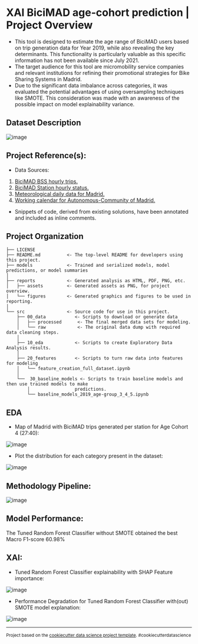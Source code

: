# XAI BiciMAD age-cohort prediction | Project Overview
- This tool is designed to estimate the age range of BiciMAD users based on trip generation data for Year 2019, while also revealing the key determinants. This functionality is particularly valuable as this specific information has not been available since July 2021.
- The target audience for this tool are micromobility service companies and relevant institutions for refining their promotional strategies for Bike Sharing Systems in Madrid.
- Due to the significant data imbalance across categories, it was evaluated the potential advantages of using oversampling techniques like SMOTE. This consideration was made with an awareness of the possible impact on model explainability variance.

## Dataset Description

![image](https://github.com/jdecampo/xai_age_cohort_prediction_bss/blob/main/reports/assets/model_selected_features.png)


## Project Reference(s):
- Data Sources:
1. [BiciMAD BSS hourly trips.](https://opendata.emtmadrid.es/Datos-estaticos/Datos-generales-(1))
2. [BiciMAD Station hourly status.](https://opendata.emtmadrid.es/Datos-estaticos/Datos-generales-(1))
3. [Meteorological daily data for Madrid.](https://datos.madrid.es/portal/site/egob)
4. [Working calendar for Autonomous-Community of Madrid.](https://datos.madrid.es/portal/site/egob)

- Snippets of code, derived from existing solutions, have been annotated and included as inline comments.

Project Organization
------------

    ├── LICENSE
    ├── README.md          <- The top-level README for developers using this project.
    ├── models             <- Trained and serialized models, model predictions, or model summaries
    │
    ├── reports            <- Generated analysis as HTML, PDF, PNG, etc.
    │   ├── assets         <- Generated assets as PNG, for project overview.
    │   └── figures        <- Generated graphics and figures to be used in reporting.
    │
    └── src                <- Source code for use in this project.
        ├── 00_data           <- Scripts to download or generate data
        │   ├── processed      <- The final merged data sets for modeling.
        │   └── raw            <- The original data dump with required data cleaning steps.
        │
        ├── 10_eda            <- Scripts to create Exploratory Data Analysis results.
        │       
        ├── 20_features       <- Scripts to turn raw data into features for modeling
        │   └── feature_creation_full_dataset.ipynb
        │
        └──  30_baseline_models <- Scripts to train baseline models and then use trained models to make
            │                 predictions.
            └── baseline_models_2019_age-group_3_4_5.ipynb

## EDA

- Map of Madrid with BiciMAD trips generated per station for Age Cohort 4 (27:40):
  
![image](https://github.com/jdecampo/xai_age_cohort_prediction_bss/blob/main/reports/assets/map_bicimad_age_4.png)

- Plot the distribution for each category present in the dataset:
  
![image](https://github.com/jdecampo/xai_age_cohort_prediction_bss/blob/main/reports/assets/user_age_group_distribution_3_4_5.png)

## Methodology Pipeline:

![image](https://github.com/jdecampo/xai_age_cohort_prediction_bss/blob/main/reports/assets/methodology_age-cohort.png)

## Model Performance:

The Tuned Random Forest Classifier without SMOTE obtained the best Macro F1-score 60.98%

## XAI: 

- Tuned Random Forest Classifier explainability with SHAP Feature importance:

![image](https://github.com/jdecampo/xai_age_cohort_prediction_bss/blob/main/reports/assets/tune_rfc_feat_importance_bar.png)

- Performance Degradation for Tuned Random Forest Classifier with(out) SMOTE model explanation:

![image](https://github.com/jdecampo/xai_age_cohort_prediction_bss/blob/main/reports/assets/performance_degra_tune_rfc.png)
  

--------

<p><small>Project based on the <a target="_blank" href="https://drivendata.github.io/cookiecutter-data-science/">cookiecutter data science project template</a>. #cookiecutterdatascience</small></p>
